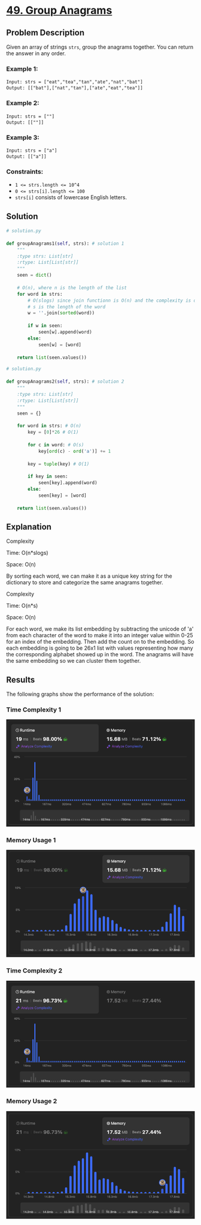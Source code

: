 # [49. Group Anagrams](https://leetcode.com/problems/group-anagrams/description/)


## Problem Description

Given an array of strings `strs`, group the anagrams together. You can return the answer in any order.

### Example 1:
```plaintext
Input: strs = ["eat","tea","tan","ate","nat","bat"]
Output: [["bat"],["nat","tan"],["ate","eat","tea"]]
```

### Example 2:
```plaintext
Input: strs = [""]
Output: [[""]]
```

### Example 3:
```plaintext
Input: strs = ["a"]
Output: [["a"]]
```


### Constraints:
- `1 <= strs.length <= 10^4`
- `0 <= strs[i].length <= 100`
- `strs[i]` consists of lowercase English letters.

## Solution

```python
# solution.py

def groupAnagrams1(self, strs): # solution 1
    """
    :type strs: List[str]
    :rtype: List[List[str]]
    """
    seen = dict()

    # O(n), where n is the length of the list
    for word in strs:
        # O(slogs) since join functionn is O(n) and the complexity is dominated by sorting
        # s is the length of the word
        w = ''.join(sorted(word))

        if w in seen:
            seen[w].append(word)
        else:
            seen[w] = [word]            
    
    return list(seen.values())
```

```python
# solution.py

def groupAnagrams2(self, strs): # solution 2
    """
    :type strs: List[str]
    :rtype: List[List[str]]
    """
    seen = {}

    for word in strs: # O(n)
        key = [0]*26 # O(1)

        for c in word: # O(s)
            key[ord(c) - ord('a')] += 1

        key = tuple(key) # O(1)

        if key in seen:
            seen[key].append(word)
        else:
            seen[key] = [word]

    return list(seen.values())
```

## Explanation
Complexity

Time: O(n*slogs)

Space: O(n)

By sorting each word, we can make it as a unique key string for the dictionary to store and categorize the same anagrams together.

Complexity

Time: O(n*s)

Space: O(n)

For each word, we make its list embedding by subtracting the unicode of 'a' from each character of the word to make it into an integer value within 0-25 for an index of the embedding. Then add the count on to the embedding. So each embedding is going to be 26x1 list with values representing how many the corresponding alphabet showed up in the word. The anagrams will have the same embedding so we can cluster them together.

## Results

The following graphs show the performance of the solution:

### Time Complexity 1
![Time Complexity](./time1.png)

### Memory Usage 1
![Memory Usage](./space1.png)

### Time Complexity 2
![Time Complexity](./time2.png)

### Memory Usage 2
![Memory Usage](./space2.png)